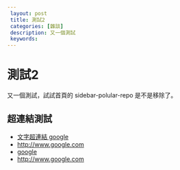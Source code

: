 ```yaml
---
 layout: post
 title: 測試2
 categories: [雜談]
 description: 又一個測試
 keywords: 
---
```


# 測試2
又一個測試，試試首頁的 sidebar-polular-repo 是不是移除了。

## 超連結測試
* [文字超連結 google](http://www.google.com)
* http://www.google.com
* [google](<http://www.google.com>)
* <http://www.google.com>

<!--stackedit_data:
eyJoaXN0b3J5IjpbLTE1MTMzMTUyMDZdfQ==
-->